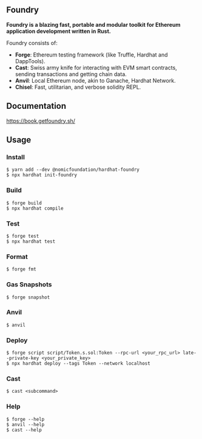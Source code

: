 ## Foundry

**Foundry is a blazing fast, portable and modular toolkit for Ethereum application development written in Rust.**

Foundry consists of:

-   **Forge**: Ethereum testing framework (like Truffle, Hardhat and DappTools).
-   **Cast**: Swiss army knife for interacting with EVM smart contracts, sending transactions and getting chain data.
-   **Anvil**: Local Ethereum node, akin to Ganache, Hardhat Network.
-   **Chisel**: Fast, utilitarian, and verbose solidity REPL.

## Documentation

https://book.getfoundry.sh/

## Usage

### Install
```shell
$ yarn add --dev @nomicfoundation/hardhat-foundry
$ npx hardhat init-foundry
```

### Build

```shell
$ forge build
$ npx hardhat compile
```

### Test

```shell
$ forge test
$ npx hardhat test
```

### Format

```shell
$ forge fmt
```

### Gas Snapshots

```shell
$ forge snapshot
```

### Anvil

```shell
$ anvil
```

### Deploy

```shell
$ forge script script/Token.s.sol:Token --rpc-url <your_rpc_url> late--private-key <your_private_key>
$ npx hardhat deploy --tags Token --network localhost
```

### Cast

```shell
$ cast <subcommand>
```

### Help

```shell
$ forge --help
$ anvil --help
$ cast --help
```
